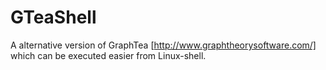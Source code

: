 # GTeaShell
A alternative version of GraphTea [http://www.graphtheorysoftware.com/] which can be executed easier from Linux-shell. 
